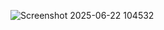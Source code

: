 ![Screenshot 2025-06-22 104532](https://github.com/user-attachments/assets/b830af3d-ad90-4dc8-a159-3c9b151ae443)

